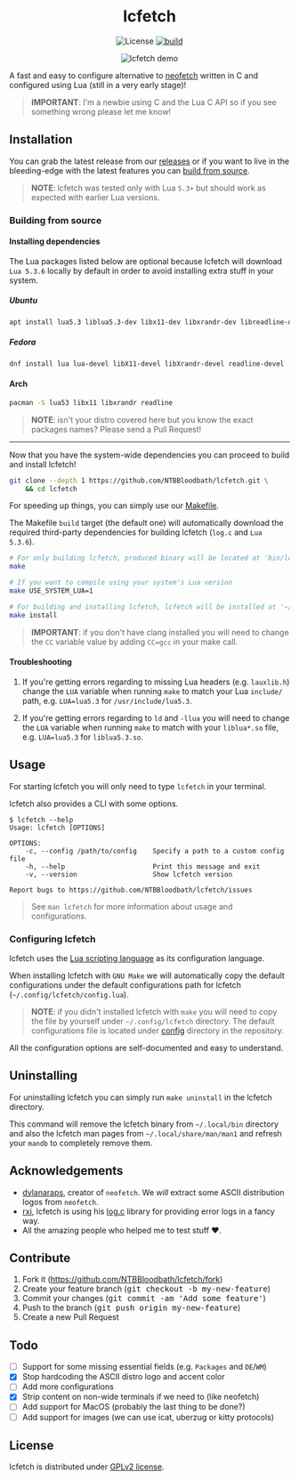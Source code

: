 <div align="center">

# lcfetch

![License](https://img.shields.io/github/license/NTBBloodbath/lcfetch?style=flat-square)
[![build](https://github.com/NTBBloodbath/lcfetch/actions/workflows/build.yml/badge.svg)](https://github.com/NTBBloodbath/lcfetch/actions/workflows/build.yml)

![lcfetch demo](https://user-images.githubusercontent.com/36456999/130305209-4f87523f-202b-4cdc-a2be-ce03b812c7c9.png)

</div>

A fast and easy to configure alternative to [neofetch](https://github.com/dylanaraps/neofetch)
written in C and configured using Lua (still in a very early stage)!

> **IMPORTANT**: I'm a newbie using C and the Lua C API so if you see something wrong
> please let me know!

## Installation

You can grab the latest release from our [releases](https://github.com/NTBBloodbath/lcfetch/releases/latest)
or if you want to live in the bleeding-edge with the latest features you can [build from source](#building-from-source).

> **NOTE**: lcfetch was tested only with Lua `5.3+` but should work as expected with earlier
> Lua versions.

### Building from source

#### Installing dependencies

The Lua packages listed below are optional because lcfetch will download `Lua 5.3.6` locally
by default in order to avoid installing extra stuff in your system.

##### Ubuntu

```sh
apt install lua5.3 liblua5.3-dev libx11-dev libxrandr-dev libreadline-dev
```

##### Fedora

```sh
dnf install lua lua-devel libX11-devel libXrandr-devel readline-devel
```

#### Arch

```sh
pacman -S lua53 libx11 libxrandr readline
```

> **NOTE**: isn't your distro covered here but you know the exact packages names? Please
> send a Pull Request!

---

Now that you have the system-wide dependencies you can proceed to build and install lcfetch!

```sh
git clone --depth 1 https://github.com/NTBBloodbath/lcfetch.git \
    && cd lcfetch
```

For speeding up things, you can simply use our [Makefile](./Makefile).

The Makefile `build` target (the default one) will automatically download the required
third-party dependencies for building lcfetch (`log.c` and `Lua 5.3.6`).

```sh
# For only building lcfetch, produced binary will be located at 'bin/lcfetch'
make

# If you want to compile using your system's Lua version
make USE_SYSTEM_LUA=1

# For building and installing lcfetch, lcfetch will be installed at '~/.local/bin'
make install
```

> **IMPORTANT**: if you don't have clang installed you will need to change the `CC` variable
> value by adding `CC=gcc` in your make call.

#### Troubleshooting

1. If you're getting errors regarding to missing Lua headers (e.g. `lauxlib.h`)
    change the `LUA` variable when running `make` to match your Lua `include/` path,
    e.g. `LUA=lua5.3` for `/usr/include/lua5.3`.

2. If you're getting errors regarding to `ld` and `-llua` you will need to change the
    `LUA` variable when running `make` to match with your `liblua*.so` file, e.g.
    `LUA=lua5.3` for `liblua5.3.so`.

## Usage

For starting lcfetch you will only need to type `lcfetch` in your terminal.

lcfetch also provides a CLI with some options.

```
$ lcfetch --help
Usage: lcfetch [OPTIONS]

OPTIONS:
    -c, --config /path/to/config    Specify a path to a custom config file
    -h, --help                      Print this message and exit
    -v, --version                   Show lcfetch version

Report bugs to https://github.com/NTBBloodbath/lcfetch/issues
```

> See `man lcfetch` for more information about usage and configurations.

### Configuring lcfetch

lcfetch uses the [Lua scripting language](https://www.lua.org/) as its configuration
language.

When installing lcfetch with `GNU Make` we will automatically copy the default configurations
under the default configurations path for lcfetch (`~/.config/lcfetch/config.lua`).

> **NOTE**: if you didn't installed lcfetch with `make` you will need to copy the file
> by yourself under `~/.config/lcfetch` directory. The default configurations file is
> located under [config](./config) directory in the repository.

All the configuration options are self-documented and easy to understand.

## Uninstalling

For uninstalling lcfetch you can simply run `make uninstall` in the lcfetch directory.

This command will remove the lcfetch binary from `~/.local/bin` directory and also
the lcfetch man pages from `~/.local/share/man/man1` and refresh your `mandb` to
completely remove them.

## Acknowledgements

- [dylanaraps](https://github.com/dylanaraps), creator of `neofetch`. We _will_
  extract some ASCII distribution logos from `neofetch`.
- [rxi](https://github.com/rxi), lcfetch is using his [log.c](https://github.com/rxi/log.c)
  library for providing error logs in a fancy way.
- All the amazing people who helped me to test stuff :heart:.

## Contribute

1. Fork it (https://github.com/NTBBloodbath/lcfetch/fork)
2. Create your feature branch (<kbd>git checkout -b my-new-feature</kbd>)
3. Commit your changes (<kbd>git commit -am 'Add some feature'</kbd>)
4. Push to the branch (<kbd>git push origin my-new-feature</kbd>)
5. Create a new Pull Request

## Todo

- [ ] Support for some missing essential fields (e.g. `Packages` and `DE`/`WM`)
- [x] Stop hardcoding the ASCII distro logo and accent color
- [ ] Add more configurations
- [x] Strip content on non-wide terminals if we need to (like neofetch)
- [ ] Add support for MacOS (probably the last thing to be done?)
- [ ] Add support for images (we can use icat, uberzug or kitty protocols)

## License

lcfetch is distributed under [GPLv2 license](./LICENSE).

